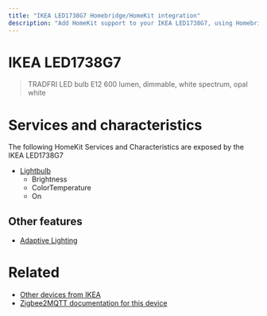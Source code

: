 ```yaml
---
title: "IKEA LED1738G7 Homebridge/HomeKit integration"
description: "Add HomeKit support to your IKEA LED1738G7, using Homebridge, Zigbee2MQTT and homebridge-z2m."
---
```

<!---
This file has been GENERATED using src/docgen/docgen.ts
DO NOT EDIT THIS FILE MANUALLY!
-->
# IKEA LED1738G7
> TRADFRI LED bulb E12 600 lumen, dimmable, white spectrum, opal white


# Services and characteristics
The following HomeKit Services and Characteristics are exposed by
the IKEA LED1738G7

* [Lightbulb](../../light.md)
  * Brightness
  * ColorTemperature
  * On


## Other features
* [Adaptive Lighting](../../light.md)


# Related
* [Other devices from IKEA](../index.md#ikea)
* [Zigbee2MQTT documentation for this device](https://www.zigbee2mqtt.io/devices/LED1738G7.html)